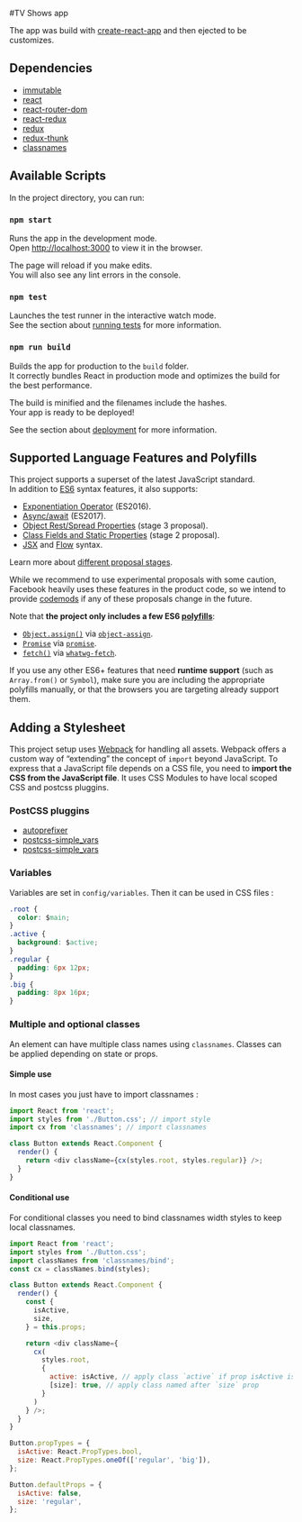#TV Shows app

The app was build with [create-react-app](https://github.com/facebookincubator/create-react-app) and then ejected to be customizes.


## Dependencies
* [immutable](https://facebook.github.io/immutable-js/)
* [react](https://facebook.github.io/react/)
* [react-router-dom](https://github.com/ReactTraining/react-router/)
* [react-redux](http://redux.js.org/docs/basics/UsageWithReact.html)
* [redux](http://redux.js.org/)
* [redux-thunk](https://github.com/gaearon/redux-thunk/)
* [classnames](https://github.com/JedWatson/classnames/)


## Available Scripts

In the project directory, you can run:

### `npm start`

Runs the app in the development mode.<br>
Open [http://localhost:3000](http://localhost:3000) to view it in the browser.

The page will reload if you make edits.<br>
You will also see any lint errors in the console.

### `npm test`

Launches the test runner in the interactive watch mode.<br>
See the section about [running tests](#running-tests) for more information.

### `npm run build`

Builds the app for production to the `build` folder.<br>
It correctly bundles React in production mode and optimizes the build for the best performance.

The build is minified and the filenames include the hashes.<br>
Your app is ready to be deployed!

See the section about [deployment](#deployment) for more information.

## Supported Language Features and Polyfills

This project supports a superset of the latest JavaScript standard.<br>
In addition to [ES6](https://github.com/lukehoban/es6features) syntax features, it also supports:

* [Exponentiation Operator](https://github.com/rwaldron/exponentiation-operator) (ES2016).
* [Async/await](https://github.com/tc39/ecmascript-asyncawait) (ES2017).
* [Object Rest/Spread Properties](https://github.com/sebmarkbage/ecmascript-rest-spread) (stage 3 proposal).
* [Class Fields and Static Properties](https://github.com/tc39/proposal-class-public-fields) (stage 2 proposal).
* [JSX](https://facebook.github.io/react/docs/introducing-jsx.html) and [Flow](https://flowtype.org/) syntax.

Learn more about [different proposal stages](https://babeljs.io/docs/plugins/#presets-stage-x-experimental-presets-).

While we recommend to use experimental proposals with some caution, Facebook heavily uses these features in the product code, so we intend to provide [codemods](https://medium.com/@cpojer/effective-javascript-codemods-5a6686bb46fb) if any of these proposals change in the future.

Note that **the project only includes a few ES6 [polyfills](https://en.wikipedia.org/wiki/Polyfill)**:

* [`Object.assign()`](https://developer.mozilla.org/en/docs/Web/JavaScript/Reference/Global_Objects/Object/assign) via [`object-assign`](https://github.com/sindresorhus/object-assign).
* [`Promise`](https://developer.mozilla.org/en-US/docs/Web/JavaScript/Reference/Global_Objects/Promise) via [`promise`](https://github.com/then/promise).
* [`fetch()`](https://developer.mozilla.org/en/docs/Web/API/Fetch_API) via [`whatwg-fetch`](https://github.com/github/fetch).

If you use any other ES6+ features that need **runtime support** (such as `Array.from()` or `Symbol`), make sure you are including the appropriate polyfills manually, or that the browsers you are targeting already support them.


## Adding a Stylesheet

This project setup uses [Webpack](https://webpack.github.io/) for handling all assets. Webpack offers a custom way of “extending” the concept of `import` beyond JavaScript. To express that a JavaScript file depends on a CSS file, you need to **import the CSS from the JavaScript file**.
It uses CSS Modules to have local scoped CSS and postcss pluggins.

### PostCSS pluggins
* [autoprefixer](https://github.com/postcss/autoprefixer/)
* [postcss-simple_vars](https://github.com/postcss/postcss-simple-vars/)
* [postcss-simple_vars](https://github.com/postcss/postcss-simple-vars/)

### Variables
Variables are set in `config/variables`. Then it can be used in CSS files :
```css
.root {
  color: $main;
}
.active {
  background: $active;
}
.regular {
  padding: 6px 12px;
}
.big {
  padding: 8px 16px;
}
```

### Multiple and optional classes
An element can have multiple class names using `classnames`. Classes can be applied depending on state or props.

#### Simple use
In most cases you just have to import classnames :
```js
import React from 'react';
import styles from './Button.css'; // import style
import cx from 'classnames'; // import classnames

class Button extends React.Component {
  render() {
    return <div className={cx(styles.root, styles.regular)} />;
  }
}
```

#### Conditional use
For conditional classes you need to bind classnames width styles to keep local classnames.
```js
import React from 'react';
import styles from './Button.css';
import classNames from 'classnames/bind';
const cx = classNames.bind(styles);

class Button extends React.Component {
  render() {
    const {
      isActive,
      size,
    } = this.props;

    return <div className={
      cx(
        styles.root,
        {
          active: isActive, // apply class `active` if prop isActive is true
          [size]: true, // apply class named after `size` prop
        }
      )
    } />;
  }
}

Button.propTypes = {
  isActive: React.PropTypes.bool,
  size: React.PropTypes.oneOf(['regular', 'big']),
};

Button.defaultProps = {
  isActive: false,
  size: 'regular',
};
```
